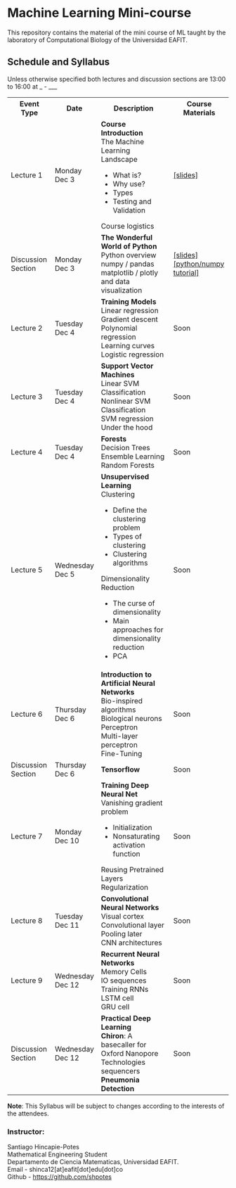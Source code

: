 # Machine Learning Mini-course
This repository contains the material of the mini course of ML taught by the
laboratory of Computational Biology of the Universidad EAFIT.

## Schedule and Syllabus
Unless otherwise specified both lectures and discussion sections are 13:00 to 16:00 at _ - ___ <br>

<table class="table">
  <tbody><tr class="active">
      <th>Event Type</th><th>Date</th><th>Description</th><th>Course Materials</th>
    </tr>
    <tr>
      <td>Lecture 1</td>
      <td> Monday <br> Dec 3 </td>
      <td>
	<b>Course Introduction</b> <br>
	The Machine Learning Landscape <br>
	<ul>
	  <li>What is?</li>
	  <li>Why use?</li>
	  <li>Types</li>
	  <li>Testing and Validation</li>
	</ul>
	Course logistics
      </td>
      <td>
	<a href="/notebooks/lectures/lect1-introduction.ipynb">[slides]</a>
      </td>
    </tr>
    <tr>
      <td>Discussion Section</td>
      <td> Monday <br> Dec 3 </td>
      <td>
	<b>The Wonderful World of Python</b> <br>
	Python overview<br>
	numpy / pandas <br>
	matplotlib / plotly and data visualization
      </td>
      <td>
	<a href="/notebooks/lectures/python.ipynb">[slides]</a><br>
	<a href="https://github.com/shpotes/Curso-python">[python/numpy tutorial]</a>
      </td>
    </tr>
    <tr>
      <td>Lecture 2</td>
      <td> Tuesday <br> Dec 4 </td>
      <td>
	<b>Training Models</b> <br>
	Linear regression<br>
	Gradient descent<br>
	Polynomial regression<br>
	Learning curves<br>
	Logistic regression<br>
      </td><td>
	Soon
      </td>
    </tr>
    <tr>
      <td>Lecture 3</td>
      <td> Tuesday <br> Dec 4 </td>
      <td>
	<b>Support Vector Machines</b> <br>
	Linear SVM Classification<br>
	Nonlinear SVM Classification<br>
	SVM regression<br>
	Under the hood
      </td>
      <td>
	Soon
      </td>
    </tr>
    <tr>
      <td>Lecture 4</td>
      <td> Tuesday <br> Dec 4 </td>
      <td>
	<b>Forests</b> <br>
	Decision Trees <br>
	Ensemble Learning <br>
	Random Forests
      </td>
      <td>
	Soon
      </td>
    </tr>
    <tr>
      <td>Lecture 5</td>
      <td> Wednesday <br> Dec 5 </td>
      <td>
	<b>Unsupervised Learning</b> <br>
	Clustering<br>
	<ul>
	  <li>Define the clustering problem</li>
	  <li>Types of clustering</li>
	  <li>Clustering algorithms</li>
	</ul>
	Dimensionality Reduction<br>
	<ul>
	  <li>The curse of dimensionality</li>
	  <li>Main approaches for dimensionality reduction</li>
	  <li>PCA</li>
	</ul>	
      </td>
      <td>
	Soon
      </td>
    </tr>
    <tr>
      <td>Lecture 6</td>
      <td> Thursday <br> Dec 6 </td>
      <td>
	<b>Introduction to Artificial Neural Networks</b> <br>
	Bio-inspired algorithms <br>
	Biological neurons <br>
	Perceptron <br>
	Multi-layer perceptron <br>
	Fine-Tuning <br>
      </td>
      <td>
	Soon
      </td>
    </tr>
    <tr>
      <td>Discussion Section</td>
      <td> Thursday <br> Dec 6 </td>
      <td>
	<b>Tensorflow</b>
      </td>
      <td>
	Soon
      </td>
    </tr>
    <tr>
      <td>Lecture 7</td>
      <td> Monday <br> Dec 10 </td>
      <td>
	<b>Training Deep Neural Net</b> <br>
	Vanishing gradient problem <br>
	<ul>
	  <li> Initialization </li>
	  <li> Nonsaturating activation function </li>
	</ul>
	Reusing Pretrained Layers<br>
	Regularization
      </td>
      <td>
	Soon
      </td>
    </tr>
    <tr>
      <td>Lecture 8</td>
      <td> Tuesday <br> Dec 11 </td>
      <td>
	<b>Convolutional Neural Networks</b> <br>
	Visual cortex <br>
	Convolutional layer <br>
	Pooling later <br>
	CNN architectures
      </td>
      <td>
	Soon
      </td>
    </tr>
    <tr>
      <td>Lecture 9</td>
      <td> Wednesday <br> Dec 12 </td>
      <td>
	<b>Recurrent Neural Networks</b> <br>
	Memory Cells <br>
	IO sequences <br>
	Training RNNs <br>
	LSTM cell <br>
	GRU cell <br>
      </td>
      <td>
	Soon
      </td>
    </tr>
    <tr>
      <td>Discussion Section</td>
      <td> Wednesday <br> Dec 12 </td>
      <td>
	<b>Practical Deep Learning</b><br>
	<b>Chiron</b>: A basecaller for Oxford Nanopore Technologies sequencers<br>
	<b>Pneumonia Detection</b>
      </td>
      <td>
	Soon
      </td>
    </tr>
</tbody></table>

**Note**: This Syllabus will be subject to changes according to the interests of the attendees.

### Instructor:
Santiago Hincapie-Potes<br>
Mathematical Engineering Student<br>
Departamento de Ciencia Matematicas, Universidad EAFIT.<br>
Email - shinca12[at]eafit[dot]edu[dot]co<br>
Github - https://github.com/shpotes
